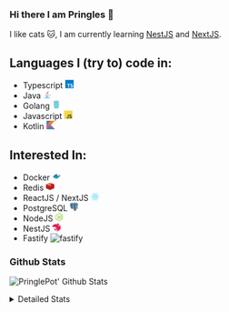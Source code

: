 ### Hi there I am Pringles 👋

I like cats 🐱, I am currently learning [NestJS](https://nestjs.com) and [NextJS](https://nextjs.org).

## Languages I (try to) code in:
 - Typescript <img src="https://raw.githubusercontent.com/devicons/devicon/master/icons/typescript/typescript-original.svg" alt="typescript" width="15" height="15"/>
 - Java <img src="https://raw.githubusercontent.com/devicons/devicon/master/icons/java/java-original.svg" alt="java" width="15" height="15"/>
 - Golang <img src="https://raw.githubusercontent.com/devicons/devicon/master/icons/go/go-original.svg" alt="go" width="15" height="15"/>
 - Javascript <img src="https://raw.githubusercontent.com/devicons/devicon/master/icons/javascript/javascript-original.svg" alt="javascript" width="15" height="15"/>
 - Kotlin <img src="https://raw.githubusercontent.com/devicons/devicon/master/icons/kotlin/kotlin-original.svg" alt="kotlin" width="15" height="15"/>

## Interested In:
 - Docker <img src="https://raw.githubusercontent.com/devicons/devicon/master/icons/docker/docker-original.svg" alt="docker" width="15" height="15"/>
 - Redis <img src="https://raw.githubusercontent.com/devicons/devicon/master/icons/redis/redis-original.svg" alt="redis" width="15" height="15"/>
 - ReactJS / NextJS <img src="https://raw.githubusercontent.com/devicons/devicon/master/icons/react/react-original.svg" alt="react" width="15" height="15"/>
 - PostgreSQL <img src="https://raw.githubusercontent.com/devicons/devicon/master/icons/postgresql/postgresql-original.svg" alt="postgresql" width="15" height="15"/>
 - NodeJS <img src="https://raw.githubusercontent.com/devicons/devicon/master/icons/nodejs/nodejs-original.svg" alt="nodejs" width="15" height="15"/>
 - NestJS <img src="https://raw.githubusercontent.com/devicons/devicon/master/icons/nestjs/nestjs-plain.svg" alt="nestjs" width="15" height="15"/>
 - Fastify <img src="https://devicons.railway.app/i/fastify-dark.svg" alt="fastify" width="15" height="15"/>

### Github Stats
![PringlePot' Github Stats](https://github-readme-stats.vercel.app/api?username=PringlePot&show_icons=true&theme=dark&count_private=true)

<details>
  <summary>Detailed Stats</summary>
    
<!--START_SECTION:waka-->
![Profile Views](http://img.shields.io/badge/Profile%20Views-12-blue)

![Lines of code](https://img.shields.io/badge/From%20Hello%20World%20I%27ve%20Written-132497%20lines%20of%20code-blue)

**🐱 My GitHub Data** 

> 🏆 741 Contributions in the Year 2021
 > 
> 📦 90.2 kB Used in GitHub's Storage 
 > 
> 💼 Opted to Hire
 > 
> 📜 7 Public Repositories 
 > 
> 🔑 11 Private Repositories  
 > 
**I'm an Early 🐤** 

```text
🌞 Morning    117 commits    ████░░░░░░░░░░░░░░░░░░░░░   18.81% 
🌆 Daytime    256 commits    ██████████░░░░░░░░░░░░░░░   41.16% 
🌃 Evening    249 commits    ██████████░░░░░░░░░░░░░░░   40.03% 
🌙 Night      0 commits      ░░░░░░░░░░░░░░░░░░░░░░░░░   0.0%

```
📅 **I'm Most Productive on Sunday** 

```text
Monday       124 commits    █████░░░░░░░░░░░░░░░░░░░░   19.94% 
Tuesday      52 commits     ██░░░░░░░░░░░░░░░░░░░░░░░   8.36% 
Wednesday    58 commits     ██░░░░░░░░░░░░░░░░░░░░░░░   9.32% 
Thursday     89 commits     ███░░░░░░░░░░░░░░░░░░░░░░   14.31% 
Friday       39 commits     █░░░░░░░░░░░░░░░░░░░░░░░░   6.27% 
Saturday     114 commits    ████░░░░░░░░░░░░░░░░░░░░░   18.33% 
Sunday       146 commits    █████░░░░░░░░░░░░░░░░░░░░   23.47%

```


📊 **This Week I Spent My Time On** 

```text
⌚︎ Time Zone: Europe/Amsterdam

💬 Programming Languages: 
TypeScript               1 hr 39 mins        ███████████████░░░░░░░░░░   60.82% 
Go                       36 mins             █████░░░░░░░░░░░░░░░░░░░░   22.46% 
JavaScript               13 mins             ██░░░░░░░░░░░░░░░░░░░░░░░   8.25% 
Python                   6 mins              █░░░░░░░░░░░░░░░░░░░░░░░░   4.27% 
JSON                     3 mins              ░░░░░░░░░░░░░░░░░░░░░░░░░   2.21%

🔥 Editors: 
VS Code                  2 hrs 43 mins       █████████████████████████   100.0%

🐱‍💻 Projects: 
site                     1 hr 20 mins        ████████████░░░░░░░░░░░░░   49.02% 
go                       39 mins             ██████░░░░░░░░░░░░░░░░░░░   24.22% 
Backend                  35 mins             █████░░░░░░░░░░░░░░░░░░░░   22.01% 
Unknown Project          7 mins              █░░░░░░░░░░░░░░░░░░░░░░░░   4.56% 
Tettit                   0 secs              ░░░░░░░░░░░░░░░░░░░░░░░░░   0.19%

💻 Operating System: 
Windows                  2 hrs 43 mins       █████████████████████████   100.0%

```

**I Mostly Code in Java** 

```text
Java                     6 repos             ██████████░░░░░░░░░░░░░░░   42.86% 
JavaScript               2 repos             ███░░░░░░░░░░░░░░░░░░░░░░   14.29% 
TypeScript               2 repos             ███░░░░░░░░░░░░░░░░░░░░░░   14.29% 
Python                   1 repo              █░░░░░░░░░░░░░░░░░░░░░░░░   7.14% 
Kotlin                   1 repo              █░░░░░░░░░░░░░░░░░░░░░░░░   7.14%

```


**Timeline**

![Chart not found](https://raw.githubusercontent.com/PringlePot/PringlePot/main/charts/bar_graph.png) 


 Last Updated on 31/10/2021
<!--END_SECTION:waka-->

</details>
